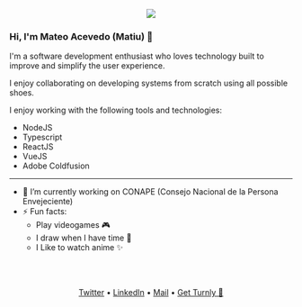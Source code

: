 <div align="center">
  <p align="center">
      <a href="https://github.com/turnly" target="_blank" rel="noopener">
          <img src="https://raw.githubusercontent.com/turnly/turnly/develop/docs/assets/twitter-banner.png" />
      </a>
  </p>
</div>

### Hi, I'm Mateo Acevedo (Matiu) 👋

I'm a software development enthusiast who loves technology built to improve and simplify the user experience.

I enjoy collaborating on developing systems from scratch using all possible shoes.

I enjoy working with the following tools and technologies:

- NodeJS
- Typescript
- ReactJS
- VueJS
- Adobe Coldfusion

---

- 🔭 I’m currently working on CONAPE (Consejo Nacional de la Persona Envejeciente)
- ⚡ Fun facts:
  - Play videogames 🎮
  - I draw when I have time 🎨
  - I Like to watch anime ✨

<br />
<br />

<p align="center">
  <a href="https://twitter.com/codekenma">Twitter</a> •
  <a href="https://do.linkedin.com/in/mateo-acevedo-b07a72202">LinkedIn</a> •
  <a href="mailto:mateoacevedo809@gmail.com">Mail</a> •
  <a href="https://turnly.app">Get Turnly 🚀</a>
</p>
